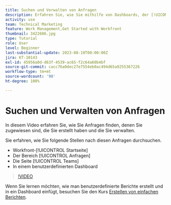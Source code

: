 ```yaml
---
title: Suchen und Verwalten von Anfragen
description: Erfahren Sie, wie Sie mithilfe von Dashboards, der [!UICONTROL Startseite], dem Bereich [!UICONTROL Anforderungen] und der Seite [!UICONTROL Teams] nach eingehenden Anfragen suchen können, die über eine Anfrage-Warteschlange gestellt wurden.
activity: use
team: Technical Marketing
feature: Work Management,Get Started with Workfront
thumbnail: 3422686.jpg
type: Tutorial
role: User
level: Beginner
last-substantial-update: 2023-08-10T00:00:00Z
jira: KT-10143
exl-id: 45956a0d-d63f-4539-ac65-f2c64a60b4bf
source-git-commit: cacc76a0dec27e7554eb0ac494d65a9255367226
workflow-type: tm+mt
source-wordcount: '98'
ht-degree: 100%

---
```


# Suchen und Verwalten von Anfragen

In diesem Video erfahren Sie, wie Sie Anfragen finden, denen Sie zugewiesen sind, die Sie erstellt haben und die Sie verwalten.

Sie erfahren, wie Sie folgende Stellen nach diesen Anfragen durchsuchen.

* Workfront-[!UICONTROL Startseite]
* Der Bereich [!UICONTROL Anfragen]
* Die Seite [!UICONTROL Teams]
* In einem benutzerdefinierten Dashboard


>[!VIDEO](https://video.tv.adobe.com/v/3422686/?quality=12&learn=on)

Wenn Sie lernen möchten, wie man benutzerdefinierte Berichte erstellt und in ein Dashboard einfügt, besuchen Sie den Kurs [Erstellen von einfachen Berichten](https://experienceleague.adobe.com/docs/workfront-course-map/using/learning-programs/basic-report-creation-program.html?lang=de).
